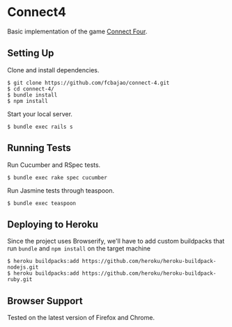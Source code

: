 # Connect4

Basic implementation of the game [Connect Four](https://en.wikipedia.org/wiki/Connect_Four).

## Setting Up

Clone and install dependencies.

```
$ git clone https://github.com/fcbajao/connect-4.git
$ cd connect-4/
$ bundle install
$ npm install
```

Start your local server.

```
$ bundle exec rails s
```

## Running Tests

Run Cucumber and RSpec tests.

```
$ bundle exec rake spec cucumber
```

Run Jasmine tests through teaspoon.

```
$ bundle exec teaspoon
```

## Deploying to Heroku

Since the project uses Browserify, we'll have to add custom
buildpacks that run `bundle` and `npm install` on the target machine

```
$ heroku buildpacks:add https://github.com/heroku/heroku-buildpack-nodejs.git
$ heroku buildpacks:add https://github.com/heroku/heroku-buildpack-ruby.git
```

## Browser Support

Tested on the latest version of Firefox and Chrome.
